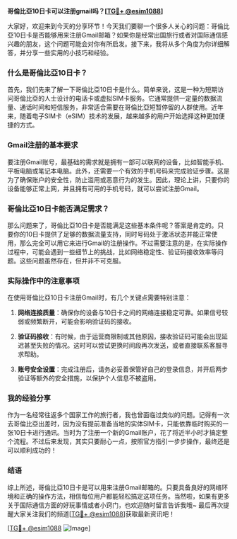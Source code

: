 **哥倫比亞10日卡可以注册gmail吗？[[TG💪+ @esim1088](https://t.me/s/esim1088)]**

大家好，欢迎来到今天的分享环节！今天我们要聊一个很多人关心的问题：哥倫比亞10日卡是否能够用来注册Gmail邮箱？如果你是经常出国旅行或者对国际通信感兴趣的朋友，这个问题可能会对你有所启发。接下来，我将从多个角度为你详细解答，并分享一些实用的小技巧和经验。

### 什么是哥倫比亞10日卡？

首先，我们先来了解一下哥倫比亞10日卡是什么。简单来说，这是一种为短期访问哥倫比亞的人士设计的电话卡或虚拟SIM卡服务。它通常提供一定量的数据流量、通话时间和短信服务，非常适合需要在哥倫比亞短暂停留的人群使用。近年来，随着电子SIM卡（eSIM）技术的发展，越来越多的用户开始选择这种更加便捷的方式。

### Gmail注册的基本要求

要注册Gmail账号，最基础的需求就是拥有一部可以联网的设备，比如智能手机、平板电脑或笔记本电脑。此外，还需要一个有效的手机号码来完成验证步骤。这是为了确保账户的安全性，防止滥用或恶意行为的发生。因此，理论上讲，只要你的设备能够正常上网，并且拥有可用的手机号码，就可以尝试注册Gmail。

### 哥倫比亞10日卡能否满足需求？

那么问题来了，哥倫比亞10日卡是否能满足这些基本条件呢？答案是肯定的。只要你的10日卡提供了足够的数据流量支持，同时号码处于激活状态并能正常使用，那么完全可以用它来进行Gmail的注册操作。不过需要注意的是，在实际操作过程中，可能会遇到一些细节上的挑战，比如网络稳定性、验证码接收效率等问题。这些问题虽然存在，但并非不可克服。

### 实际操作中的注意事项

在使用哥倫比亞10日卡注册Gmail时，有几个关键点需要特别注意：

1. **网络连接质量**：确保你的设备与10日卡之间的网络连接稳定可靠。如果信号较弱或频繁断开，可能会影响验证码的接收。
   
2. **验证码接收**：有时候，由于运营商限制或其他原因，接收验证码可能会出现延迟甚至失败的情况。这时可以尝试更换时间段再次发送，或者直接联系客服寻求帮助。

3. **账号安全设置**：完成注册后，请务必妥善保管好自己的登录信息，并开启两步验证等额外的安全措施，以保护个人信息不被盗用。

### 我的经验分享

作为一名经常往返多个国家工作的旅行者，我也曾面临过类似的问题。记得有一次去哥倫比亞出差时，因为没有提前准备当地的实体SIM卡，只能依靠临时购买的一张10日卡进行通讯。当时为了注册一个新的Gmail账户，花了将近半小时才搞定整个流程。不过后来发现，其实只要耐心一点，按照官方指引一步步操作，最终还是可以顺利成功的！

### 结语

综上所述，哥倫比亞10日卡是可以用来注册Gmail邮箱的。只要具备良好的网络环境和正确的操作方法，相信每位用户都能轻松搞定这项任务。当然啦，如果有更多关于国际通信方面的好玩事情或者小窍门，也欢迎随时留言告诉我哦~ 最后再次提醒大家关注我们的频道[[TG💪+ @esim1088](https://t.me/s/esim1088)]获取最新资讯吧！

[[TG💪+ @esim1088](https://t.me/s/esim1088) ![Image](https://i.postimg.cc/4NQfJmqS/Snipaste-2025-05-13-00-14-12.png)]